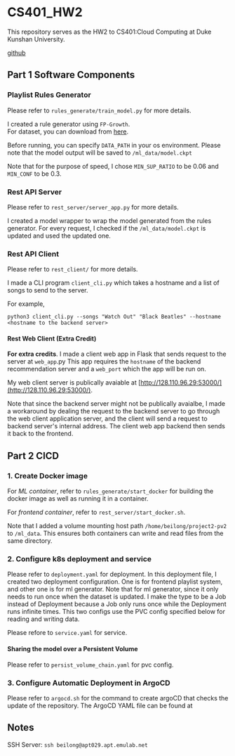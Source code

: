 # CS401_HW2

This repository serves as the HW2 to CS401:Cloud Computing at Duke Kunshan University.

[github](https://github.com/Beilong-Tang/CS401_HW2)


## Part 1 Software Components

### Playlist Rules Generator

Please refer to `rules_generate/train_model.py` for more details.

I created a rule generator using `FP-Growth`.  
For dataset, you can download from [here](https://homepages.dcc.ufmg.br/~cunha/hosted/cloudcomp-2023s2-datasets/). 

Before running, you can specify `DATA_PATH` in your os environment. 
Please note that the model output will be saved to `/ml_data/model.ckpt`

Note that for the purpose of speed, I chose `MIN_SUP_RATIO` to be 0.06 and `MIN_CONF` to be 0.3. 

### Rest API Server

Please refer to `rest_server/server_app.py` for more details.

I created a model wrapper to wrap the model generated from the rules generator. 
For every request, I checked if the `/ml_data/model.ckpt` is updated and used the 
updated one. 

### Rest API Client

Please refer to `rest_client/` for more details. 

I made a CLI program `client_cli.py` which takes a hostname and a list of songs to send to the 
server. 

For example, 

```shell
python3 client_cli.py --songs "Watch Out" "Black Beatles" --hostname <hostname to the backend server>
```

#### Rest Web Client (Extra Credit)

__For extra credits__. I made a client web app in Flask that sends request to the server at `web_app`.py
This app requires the `hostname` of the backend recommendation server and a `web_port` which the app will be run on.

My web client server is publically avaiable at [http://128.110.96.29:53000/](http://128.110.96.29:53000/). 

Note that since the backend server might not be publically avaialbe, I made a workaround by dealing the request 
to the backend server to go through the web client application server, and the client will send a request to backend 
server's internal address. The client web app backend then sends it back to the frontend. 

## Part 2 CICD

### 1. Create Docker image

For _ML container_, refer to `rules_generate/start_docker` for building the docker image as well as running it in a container. 

For _frontend container_, refer to `rest_server/start_docker.sh`. 

Note that I added a volume mounting host path `/home/beilong/project2-pv2` to `/ml_data`. This ensures both containers can write and 
read files from the same directory.


### 2. Configure k8s deployment and service

Please refer to `deployment.yaml` for deployment.
In this deployment file, I created two deployment configuration. One is for frontend playlist system, and other one is 
for ml generator. Note that for ml generator, since it only needs to run once when the dataset is updated. I make the type to 
be a Job instead of Deployment because a Job only runs once while the Deployment runs infinite times. This two 
configs use the PVC config specified below for reading and writing data. 

Please refore to `service.yaml` for service.

#### Sharing the model over a Persistent Volume

Please refer to `persist_volume_chain.yaml` for pvc config.

### 3. Configure Automatic Deployment in ArgoCD

Please refer to `argocd.sh` for the command to create argoCD that checks the update of the repository. 
The ArgoCD YAML file can be found at 


## Notes

SSH Server: `ssh beilong@apt029.apt.emulab.net`
